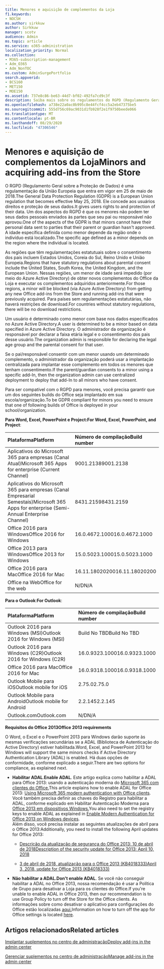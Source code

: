 ```yaml
---
title: Menores e aquisição de complementos da Loja
f1.keywords:
- NOCSH
ms.author: sirkkuw
author: Sirkkuw
manager: scotv
audience: Admin
ms.topic: article
ms.service: o365-administration
localization_priority: Normal
ms.collection:
- M365-subscription-management
- Adm_O365
- Adm_NonTOC
ms.custom: AdminSurgePortfolio
search.appverid:
- BCS160
- MET150
- MOE150
ms.assetid: 737e8c86-be63-44d7-bf02-492fa7cd9c3f
description: Saiba mais sobre os regulamentos do RGPD (Regulamento Geral sobre a Proteção de Dados) que regem os dados pessoais de menores.
ms.openlocfilehash: a738e22a0ac0b995c8e44fcf4cc5a2eb47375be5
ms.sourcegitcommit: 555d756c69ac9031d1fb928f2e1f9750beede066
ms.translationtype: MT
ms.contentlocale: pt-BR
ms.lasthandoff: 08/29/2020
ms.locfileid: "47306546"
---
```

# <a name="minors-and-acquiring-add-ins-from-the-store"></a><span data-ttu-id="bc818-103">Menores e aquisição de complementos da Loja</span><span class="sxs-lookup"><span data-stu-id="bc818-103">Minors and acquiring add-ins from the Store</span></span>

<span data-ttu-id="bc818-104">O RGPD (Regulamento Geral sobre a Proteção de Dados) é uma regulamentação da União Europeia que entra em vigor em 25 de maio de 2018.</span><span class="sxs-lookup"><span data-stu-id="bc818-104">The General Data Protection Regulation (GDPR) is a European Union regulation that becomes effective May 25, 2018.</span></span> <span data-ttu-id="bc818-105">Ele concede aos usuários direitos e proteção de seus dados.</span><span class="sxs-lookup"><span data-stu-id="bc818-105">It gives users rights to and protection of their data.</span></span> <span data-ttu-id="bc818-106">Um dos aspectos do RGPD é que os menores não podem ter seus dados pessoais enviados às partes que seu pai ou responsável não aprovou.</span><span class="sxs-lookup"><span data-stu-id="bc818-106">One of the aspects of the GDPR is that minors cannot have their personal data sent to parties that their parent or guardian hasn't approved.</span></span> <span data-ttu-id="bc818-107">A idade específica definida como menor depende da região onde o indivíduo está localizado.</span><span class="sxs-lookup"><span data-stu-id="bc818-107">The specific age defined as a minor depends on the region where the individual is located.</span></span>
  
<span data-ttu-id="bc818-108">As regiões que têm regulamentações estatutuais sobre o consentimento dos pais incluem Estados Unidos, Coreia do Sul, Reino Unido e União Europeia.</span><span class="sxs-lookup"><span data-stu-id="bc818-108">Regions that have statutory regulations about parental consent include the United States, South Korea, the United Kingdom, and the European Union.</span></span> <span data-ttu-id="bc818-109">Nessas regiões, um menor de idade será impedido (por meio do Azure Active Directory) de obter novos complementos do Office da Loja e executar os complementos adquiridos anteriormente.</span><span class="sxs-lookup"><span data-stu-id="bc818-109">For those regions, a minor will be blocked (via Azure Active Directory) from getting any new Office add-ins from the Store and running add-ins that were previously acquired.</span></span> <span data-ttu-id="bc818-110">Para países sem regulamentações estatutárias, não haverá restrições de download.</span><span class="sxs-lookup"><span data-stu-id="bc818-110">For countries without statutory regulations, there will be no download restrictions.</span></span>
  
<span data-ttu-id="bc818-111">Um usuário é determinado como menor com base nos dados especificados no Azure Active Directory.</span><span class="sxs-lookup"><span data-stu-id="bc818-111">A user is determined to be a minor based on data specified in Azure Active Directory.</span></span> <span data-ttu-id="bc818-112">O administrador da organização é responsável por declarar a faixa etária legal e o consentimento dos pais desse usuário.</span><span class="sxs-lookup"><span data-stu-id="bc818-112">The organization admin is responsible for declaring the legal age group and the parental consent for that user.</span></span>
  
<span data-ttu-id="bc818-113">Se o pai/responsável consentir com um menor usando um determinado complemento, o administrador da organização poderá usar a implantação centralizada para implantar esse complemento em todos os menores que tenham consentimento.</span><span class="sxs-lookup"><span data-stu-id="bc818-113">If the parent/guardian consents to a minor using a specific add-In, then the organization admin can use centralized deployment to deploy that add-In to all minors who have consent.</span></span>
  
<span data-ttu-id="bc818-114">Para ser compatível com o RGPD para menores, você precisa garantir que um dos seguintes builds do Office seja implantado em sua escola/organização.</span><span class="sxs-lookup"><span data-stu-id="bc818-114">To be GDPR compliant for minors you need to ensure that one of following builds of Office is deployed in your school/organization.</span></span>
 
 <span data-ttu-id="bc818-115">**Para Word, Excel, PowerPoint e Project:**</span><span class="sxs-lookup"><span data-stu-id="bc818-115">**For Word, Excel, PowerPoint, and Project**:</span></span> 

|<span data-ttu-id="bc818-116">**Plataforma**</span><span class="sxs-lookup"><span data-stu-id="bc818-116">**Platform**</span></span> <br/> |<span data-ttu-id="bc818-117">**Número de compilação**</span><span class="sxs-lookup"><span data-stu-id="bc818-117">**Build number**</span></span> <br/> |
|:-----|:-----|
|<span data-ttu-id="bc818-118">Aplicativos do Microsoft 365 para empresas (Canal Atual)</span><span class="sxs-lookup"><span data-stu-id="bc818-118">Microsoft 365 Apps for enterprise (Current Channel)</span></span>  <br/> |<span data-ttu-id="bc818-119">9001.2138</span><span class="sxs-lookup"><span data-stu-id="bc818-119">9001.2138</span></span>   <br/> |
|<span data-ttu-id="bc818-120">Aplicativos do Microsoft 365 para empresas (Canal Empresarial Semestais)</span><span class="sxs-lookup"><span data-stu-id="bc818-120">Microsoft 365 Apps for enterprise (Semi-Annual Enterprise Channel)</span></span>  <br/> |<span data-ttu-id="bc818-121">8431.2159</span><span class="sxs-lookup"><span data-stu-id="bc818-121">8431.2159</span></span>  <br/> |
|<span data-ttu-id="bc818-122">Office 2016 para Windows</span><span class="sxs-lookup"><span data-stu-id="bc818-122">Office 2016 for Windows</span></span>  <br/> |<span data-ttu-id="bc818-123">16.0.4672.1000</span><span class="sxs-lookup"><span data-stu-id="bc818-123">16.0.4672.1000</span></span>  <br/> |
|<span data-ttu-id="bc818-124">Office 2013 para Windows</span><span class="sxs-lookup"><span data-stu-id="bc818-124">Office 2013 for Windows</span></span>  <br/> |<span data-ttu-id="bc818-125">15.0.5023.1000</span><span class="sxs-lookup"><span data-stu-id="bc818-125">15.0.5023.1000</span></span>  <br/> |
|<span data-ttu-id="bc818-126">Office 2016 para Mac</span><span class="sxs-lookup"><span data-stu-id="bc818-126">Office 2016 for Mac</span></span>  <br/> |<span data-ttu-id="bc818-127">16.11.18020200</span><span class="sxs-lookup"><span data-stu-id="bc818-127">16.11.18020200</span></span>  <br/> |
|<span data-ttu-id="bc818-128">Office na Web</span><span class="sxs-lookup"><span data-stu-id="bc818-128">Office for the web</span></span>  <br/> |<span data-ttu-id="bc818-129">N/D</span><span class="sxs-lookup"><span data-stu-id="bc818-129">N/A</span></span>  <br/> |
   
 <span data-ttu-id="bc818-130">**Para o Outlook**:</span><span class="sxs-lookup"><span data-stu-id="bc818-130">**For Outlook**:</span></span> 
  
|<span data-ttu-id="bc818-131">**Plataforma**</span><span class="sxs-lookup"><span data-stu-id="bc818-131">**Platform**</span></span> <br/> |<span data-ttu-id="bc818-132">**Número de compilação**</span><span class="sxs-lookup"><span data-stu-id="bc818-132">**Build number**</span></span> <br/> |
|:-----|:-----|
|<span data-ttu-id="bc818-133">Outlook 2016 para Windows (MSI)</span><span class="sxs-lookup"><span data-stu-id="bc818-133">Outlook 2016 for Windows (MSI)</span></span>  <br/> |<span data-ttu-id="bc818-134">Build No TBD</span><span class="sxs-lookup"><span data-stu-id="bc818-134">Build No TBD</span></span>  <br/> |
|<span data-ttu-id="bc818-135">Outlook 2016 para Windows (C2R)</span><span class="sxs-lookup"><span data-stu-id="bc818-135">Outlook 2016 for Windows (C2R)</span></span>  <br/> |<span data-ttu-id="bc818-136">16.0.9323.1000</span><span class="sxs-lookup"><span data-stu-id="bc818-136">16.0.9323.1000</span></span>  <br/> |
|<span data-ttu-id="bc818-137">Office 2016 para Mac</span><span class="sxs-lookup"><span data-stu-id="bc818-137">Office 2016 for Mac</span></span>  <br/> |<span data-ttu-id="bc818-138">16.0.9318.1000</span><span class="sxs-lookup"><span data-stu-id="bc818-138">16.0.9318.1000</span></span>  <br/> |
|<span data-ttu-id="bc818-139">Outlook Mobile para iOS</span><span class="sxs-lookup"><span data-stu-id="bc818-139">Outlook mobile for iOS</span></span>  <br/> |<span data-ttu-id="bc818-140">2.75.0</span><span class="sxs-lookup"><span data-stu-id="bc818-140">2.75.0</span></span>  <br/> |
|<span data-ttu-id="bc818-141">Outlook Mobile para Android</span><span class="sxs-lookup"><span data-stu-id="bc818-141">Outlook mobile for Android</span></span>  <br/> |<span data-ttu-id="bc818-142">2.2.145</span><span class="sxs-lookup"><span data-stu-id="bc818-142">2.2.145</span></span>  <br/> |
|<span data-ttu-id="bc818-143">Outlook.com</span><span class="sxs-lookup"><span data-stu-id="bc818-143">Outlook.com</span></span>  <br/> |<span data-ttu-id="bc818-144">N/D</span><span class="sxs-lookup"><span data-stu-id="bc818-144">N/A</span></span>  <br/> |

 <span data-ttu-id="bc818-145">**Requisitos do Office 2013**</span><span class="sxs-lookup"><span data-stu-id="bc818-145">**Office 2013 requirements**</span></span>
  
<span data-ttu-id="bc818-146">O Word, o Excel e o PowerPoint 2013 para Windows darão suporte às mesmas verificações secundárias se a ADAL (Biblioteca de Autenticação do Active Directory) estiver habilitada.</span><span class="sxs-lookup"><span data-stu-id="bc818-146">Word, Excel, and PowerPoint 2013 for Windows will support the same minors checks if Active Directory Authentication Library (ADAL) is enabled.</span></span> <span data-ttu-id="bc818-147">Há duas opções de conformidade, conforme explicado a seguir.</span><span class="sxs-lookup"><span data-stu-id="bc818-147">There are two options for compliance, as explained next.</span></span>
  
- <span data-ttu-id="bc818-148">**Habilitar ADAL**.</span><span class="sxs-lookup"><span data-stu-id="bc818-148">**Enable ADAL**.</span></span> <span data-ttu-id="bc818-149">Este artigo explica como habilitar a ADAL para Office 2013: usando a autenticação moderna do [Microsoft 365 com clientes do Office.](https://docs.microsoft.com/microsoft-365/enterprise/modern-auth-for-office-2013-and-2016)</span><span class="sxs-lookup"><span data-stu-id="bc818-149">This article explains how to enable ADAL for Office 2013: [Using Microsoft 365 modern authentication with Office clients](https://docs.microsoft.com/microsoft-365/enterprise/modern-auth-for-office-2013-and-2016).</span></span><br/><span data-ttu-id="bc818-150">Você também precisa definir as chaves do Registro para habilitar a ADAL, conforme explicado em Habilitar Autenticação Moderna para [Office 2013 em dispositivos Windows.](../security-and-compliance/enable-modern-authentication.md)</span><span class="sxs-lookup"><span data-stu-id="bc818-150">You also need to set the registry keys to enable ADAL as explained in [Enable Modern Authentication for Office 2013 on Windows devices](../security-and-compliance/enable-modern-authentication.md).</span></span><br/><span data-ttu-id="bc818-151">Além disso, você precisa instalar as seguintes atualizações de abril para o Office 2013:</span><span class="sxs-lookup"><span data-stu-id="bc818-151">Additionally, you need to install the following April updates for Office 2013:</span></span>
    
  - [<span data-ttu-id="bc818-152">Descrição da atualização de segurança do Office 2013: 10 de abril de 2018</span><span class="sxs-lookup"><span data-stu-id="bc818-152">Description of the security update for Office 2013: April 10, 2018</span></span>](https://support.microsoft.com/help/4018330/description-of-the-security-update-for-office-2013-april-10-2018)
    
  - [<span data-ttu-id="bc818-153">3 de abril de 2018, atualização para o Office 2013 (KB4018333)</span><span class="sxs-lookup"><span data-stu-id="bc818-153">April 3, 2018, update for Office 2013 (KB4018333)</span></span>](https://support.microsoft.com/help/4018333/april-3-2018-update-for-office-2013-kb4018333)
    
- <span data-ttu-id="bc818-154">**Não habilitar a ADAL.**</span><span class="sxs-lookup"><span data-stu-id="bc818-154">**Don't enable ADAL**.</span></span> <span data-ttu-id="bc818-155">Se você não conseguir habilitar a ADAL no Office 2013, nossa recomendação é usar a Política de Grupo para desativar a Loja para os clientes do Office.</span><span class="sxs-lookup"><span data-stu-id="bc818-155">If you're unable to enable ADAL in Office 2013, then our recommendation is to use Group Policy to turn off the Store for the Office clients.</span></span> <span data-ttu-id="bc818-156">As informações sobre como desativar o aplicativo para configurações do Office estão localizadas [aqui.](https://technet.microsoft.com/library/cc178992.aspx)</span><span class="sxs-lookup"><span data-stu-id="bc818-156">Information on how to turn off the app for Office settings is located [here](https://technet.microsoft.com/library/cc178992.aspx).</span></span>

## <a name="related-articles"></a><span data-ttu-id="bc818-157">Artigos relacionados</span><span class="sxs-lookup"><span data-stu-id="bc818-157">Related articles</span></span>

[<span data-ttu-id="bc818-158">Implantar suplementos no centro de administração</span><span class="sxs-lookup"><span data-stu-id="bc818-158">Deploy add-ins in the admin center</span></span>](https://docs.microsoft.com/microsoft-365/admin/manage/manage-deployment-of-add-ins)

[<span data-ttu-id="bc818-159">Gerenciar suplementos no centro de administração</span><span class="sxs-lookup"><span data-stu-id="bc818-159">Manage add-ins in the admin center</span></span>](https://docs.microsoft.com/microsoft-365/admin/manage/manage-addins-in-the-admin-center)
    
